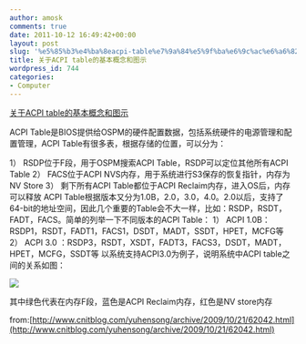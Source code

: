 ```yaml
---
author: amosk
comments: true
date: 2011-10-12 16:49:42+00:00
layout: post
slug: '%e5%85%b3%e4%ba%8eacpi-table%e7%9a%84%e5%9f%ba%e6%9c%ac%e6%a6%82%e5%bf%b5%e5%92%8c%e5%9b%be%e7%a4%ba'
title: 关于ACPI table的基本概念和图示
wordpress_id: 744
categories:
- Computer
---
```


[关于ACPI table的基本概念和图示](http://www.cnitblog.com/yuhensong/archive/2009/10/21/62042.html)




ACPI Table是BIOS提供给OSPM的硬件配置数据，包括系统硬件的电源管理和配置管理，ACPI Table有很多表，根据存储的位置，可以分为：

1） RSDP位于F段，用于OSPM搜索ACPI Table，RSDP可以定位其他所有ACPI Table
2） FACS位于ACPI NVS内存，用于系统进行S3保存的恢复指针，内存为NV Store
3） 剩下所有ACPI Table都位于ACPI Reclaim内存，进入OS后，内存可以释放
ACPI Table根据版本又分为1.0B，2.0，3.0，4.0。2.0以后，支持了64-bit的地址空间，因此几个重要的Table会不大一样，比如：RSDP，RSDT，FADT，FACS。简单的列举一下不同版本的ACPI Table：
1） ACPI 1.0B：RSDP1，RSDT，FADT1，FACS1，DSDT，MADT，SSDT，HPET，MCFG等
2） ACPI 3.0 ：RSDP3，RSDT，XSDT，FADT3，FACS3，DSDT，MADT，HPET，MCFG，SSDT等
以系统支持ACPI3.0为例子，说明系统中ACPI table之间的关系如图：


![](http://www.cnitblog.com/images/cnitblog_com/yuhensong/acpitable.JPG)



其中绿色代表在内存F段，蓝色是ACPI Reclaim内存，红色是NV store内存

from:[http://www.cnitblog.com/yuhensong/archive/2009/10/21/62042.html](http://www.cnitblog.com/yuhensong/archive/2009/10/21/62042.html)
